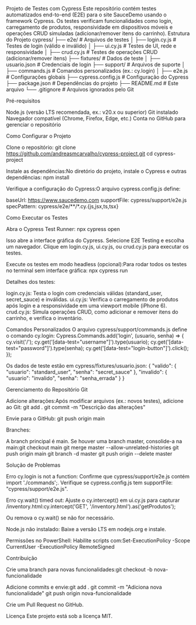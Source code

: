 Projeto de Testes com Cypress
Este repositório contém testes automatizados end-to-end (E2E) para o site SauceDemo usando o framework Cypress. Os testes verificam funcionalidades como login, carregamento de produtos, responsividade em dispositivos móveis e operações CRUD simuladas (adicionar/remover itens do carrinho).
Estrutura do Projeto
cypress/
├── e2e/                  # Arquivos de testes
│   ├── login.cy.js       # Testes de login (válido e inválido)
│   ├── ui.cy.js          # Testes de UI, rede e responsividade
│   ├── crud.cy.js        # Testes de operações CRUD (adicionar/remover itens)
├── fixtures/             # Dados de teste
│   ├── usuario.json      # Credenciais de login
├── support/              # Arquivos de suporte
│   ├── commands.js       # Comandos personalizados (ex.: cy.login)
│   ├── e2e.js            # Configurações globais
├── cypress.config.js     # Configuração do Cypress
├── package.json          # Dependências do projeto
├── README.md             # Este arquivo
└── .gitignore            # Arquivos ignorados pelo Git

Pré-requisitos

Node.js (versão LTS recomendada, ex.: v20.x ou superior)
Git instalado
Navegador compatível (Chrome, Firefox, Edge, etc.)
Conta no GitHub para gerenciar o repositório

Como Configurar o Projeto

Clone o repositório:
git clone https://github.com/andreasmcarvalho/cypress-project.git
cd cypress-project


Instale as dependências:No diretório do projeto, instale o Cypress e outras dependências:
npm install


Verifique a configuração do Cypress:O arquivo cypress.config.js define:

baseUrl: https://www.saucedemo.com
supportFile: cypress/support/e2e.js
specPattern: cypress/e2e/**/*.cy.{js,jsx,ts,tsx}



Como Executar os Testes

Abra o Cypress Test Runner:
npx cypress open


Isso abre a interface gráfica do Cypress.
Selecione E2E Testing e escolha um navegador.
Clique em login.cy.js, ui.cy.js, ou crud.cy.js para executar os testes.


Execute os testes em modo headless (opcional):Para rodar todos os testes no terminal sem interface gráfica:
npx cypress run


Detalhes dos testes:

login.cy.js: Testa o login com credenciais válidas (standard_user, secret_sauce) e inválidas.
ui.cy.js: Verifica o carregamento de produtos após login e a responsividade em uma viewport mobile (iPhone 6).
crud.cy.js: Simula operações CRUD, como adicionar e remover itens do carrinho, e verifica o inventário.



Comandos Personalizados
O arquivo cypress/support/commands.js define o comando cy.login:
Cypress.Commands.add('login', (usuario, senha) => {
  cy.visit('/');
  cy.get('[data-test="username"]').type(usuario);
  cy.get('[data-test="password"]').type(senha);
  cy.get('[data-test="login-button"]').click();
});

Os dados de teste estão em cypress/fixtures/usuario.json:
{
  "valido": {
    "usuario": "standard_user",
    "senha": "secret_sauce"
  },
  "invalido": {
    "usuario": "invalido",
    "senha": "senha_errada"
  }
}

Gerenciamento do Repositório Git

Adicione alterações:Após modificar arquivos (ex.: novos testes), adicione ao Git:
git add .
git commit -m "Descrição das alterações"


Envie para o GitHub:
git push origin main


Branches:

A branch principal é main.
Se houver uma branch master, consolide-a na main:git checkout main
git merge master --allow-unrelated-histories
git push origin main
git branch -d master
git push origin --delete master





Solução de Problemas

Erro cy.login is not a function:
Confirme que cypress/support/e2e.js contém import './commands';.
Verifique se cypress.config.js tem supportFile: "cypress/support/e2e.js".


Erro cy.wait() timed out:
Ajuste o cy.intercept() em ui.cy.js para capturar /inventory.html:cy.intercept('GET', '/inventory.html').as('getProdutos');


Ou remova o cy.wait() se não for necessário.


Node.js não instalado:
Baixe a versão LTS em nodejs.org e instale.


Permissões no PowerShell:
Habilite scripts com:Set-ExecutionPolicy -Scope CurrentUser -ExecutionPolicy RemoteSigned





Contribuição

Crie uma branch para novas funcionalidades:git checkout -b nova-funcionalidade


Adicione commits e envie:git add .
git commit -m "Adiciona nova funcionalidade"
git push origin nova-funcionalidade


Crie um Pull Request no GitHub.

Licença
Este projeto está sob a licença MIT.
